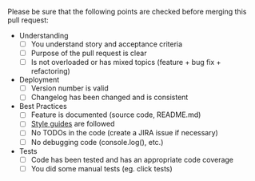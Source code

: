 Please be sure that the following points are checked before merging this pull request:

* Understanding
  - [ ] You understand story and acceptance criteria
  - [ ] Purpose of the pull request is clear
  - [ ] Is not overloaded or has mixed topics (feature + bug fix + refactoring)

* Deployment
  - [ ] Version number is valid
  - [ ] Changelog has been changed and is consistent

* Best Practices
  - [ ] Feature is documented (source code, README.md)
  - [ ] [Style guides](https://github.com/devbliss/standards) are followed
  - [ ] No TODOs in the code (create a JIRA issue if necessary)
  - [ ] No debugging code (console.log(), etc.)

* Tests
  - [ ] Code has been tested and has an appropriate code coverage
  - [ ] You did some manual tests (eg. click tests)
